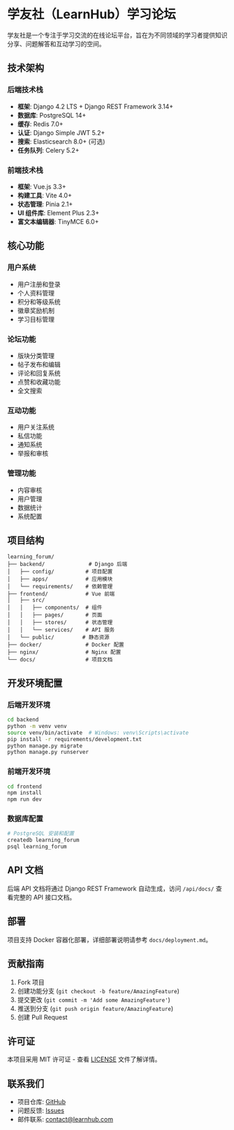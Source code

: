 # 学友社（LearnHub）学习论坛

学友社是一个专注于学习交流的在线论坛平台，旨在为不同领域的学习者提供知识分享、问题解答和互动学习的空间。

## 技术架构

### 后端技术栈
- **框架**: Django 4.2 LTS + Django REST Framework 3.14+
- **数据库**: PostgreSQL 14+
- **缓存**: Redis 7.0+
- **认证**: Django Simple JWT 5.2+
- **搜索**: Elasticsearch 8.0+ (可选)
- **任务队列**: Celery 5.2+

### 前端技术栈
- **框架**: Vue.js 3.3+
- **构建工具**: Vite 4.0+
- **状态管理**: Pinia 2.1+
- **UI 组件库**: Element Plus 2.3+
- **富文本编辑器**: TinyMCE 6.0+

## 核心功能

### 用户系统
- 用户注册和登录
- 个人资料管理
- 积分和等级系统
- 徽章奖励机制
- 学习目标管理

### 论坛功能
- 版块分类管理
- 帖子发布和编辑
- 评论和回复系统
- 点赞和收藏功能
- 全文搜索

### 互动功能
- 用户关注系统
- 私信功能
- 通知系统
- 举报和审核

### 管理功能
- 内容审核
- 用户管理
- 数据统计
- 系统配置

## 项目结构

```
learning_forum/
├── backend/              # Django 后端
│   ├── config/          # 项目配置
│   ├── apps/            # 应用模块
│   └── requirements/    # 依赖管理
├── frontend/            # Vue 前端
│   ├── src/            
│   │   ├── components/  # 组件
│   │   ├── pages/       # 页面
│   │   ├── stores/      # 状态管理
│   │   └── services/    # API 服务
│   └── public/         # 静态资源
├── docker/              # Docker 配置
├── nginx/               # Nginx 配置
└── docs/                # 项目文档
```

## 开发环境配置

### 后端开发环境
```bash
cd backend
python -m venv venv
source venv/bin/activate  # Windows: venv\Scripts\activate
pip install -r requirements/development.txt
python manage.py migrate
python manage.py runserver
```

### 前端开发环境
```bash
cd frontend
npm install
npm run dev
```

### 数据库配置
```bash
# PostgreSQL 安装和配置
createdb learning_forum
psql learning_forum
```

## API 文档

后端 API 文档将通过 Django REST Framework 自动生成，访问 `/api/docs/` 查看完整的 API 接口文档。

## 部署

项目支持 Docker 容器化部署，详细部署说明请参考 `docs/deployment.md`。

## 贡献指南

1. Fork 项目
2. 创建功能分支 (`git checkout -b feature/AmazingFeature`)
3. 提交更改 (`git commit -m 'Add some AmazingFeature'`)
4. 推送到分支 (`git push origin feature/AmazingFeature`)
5. 创建 Pull Request

## 许可证

本项目采用 MIT 许可证 - 查看 [LICENSE](LICENSE) 文件了解详情。

## 联系我们

- 项目仓库: [GitHub](https://github.com/your-org/learning-forum)
- 问题反馈: [Issues](https://github.com/your-org/learning-forum/issues)
- 邮件联系: contact@learnhub.com
